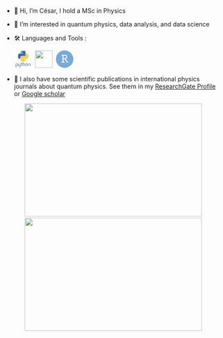 - 👋 Hi, I’m César, I hold a MSc in Physics
- 👀 I’m interested in quantum physics, data analysis, and data science
- :hammer_and_wrench: Languages and Tools :<div>  <img src="https://raw.githubusercontent.com/devicons/devicon/master/icons/python/python-original-wordmark.svg" width="40" height="40" />&nbsp;  <img src="https://upload.wikimedia.org/wikipedia/commons/2/20/Mathematica_Logo.svg" width="40" height="40"/>&nbsp; <img src="https://raw.githubusercontent.com/devicons/devicon/master/icons/rstudio/rstudio-original.svg" width="40" height="40"/> </div>


- 📝 I also have some scientific publications in international physics journals about quantum physics. See them in my [ResearchGate Profile](https://www.researchgate.net/profile/Cesar-Muro-Cabral) or [Google scholar](https://scholar.google.ca/citations?user=3J1KHmsAAAAJ&hl=es)

<div class="row">
  <div class="column" align="center">
    <img src="https://media.giphy.com/media/KJWezmvz7JY8Tyfq46/giphy.gif" height="260" style="width:90%">
    <img src="https://media.giphy.com/media/v1.Y2lkPTc5MGI3NjExNDYwYjNhNjAwMjc3MmE1MTFmMTI4ODhhZTZkNWM3OGE2NDlkZmFiNCZjdD1n/qz4H9opF8zBZrg4vHy/giphy.gif" height="260" style="width:90%">
  </div>
</div> 





<!---
cmuro27/cmuro27 is a ✨ special ✨ repository because its `README.md` (this file) appears on your GitHub profile.
You can click the Preview link to take a look at your changes.
--->
